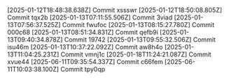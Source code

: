 
[2025-01-12T18:48:38.638Z] Commit xssswr
[2025-01-12T18:50:08.805Z] Commit tqx2b
[2025-01-13T07:11:55.506Z] Commit 3viad
[2025-01-13T07:56:37.525Z] Commit fwufoc
[2025-01-13T08:15:27.780Z] Commit 000c68
[2025-01-13T08:51:34.831Z] Commit qefb9i
[2025-01-13T09:40:34.878Z] Commit 19742
[2025-01-13T09:55:32.506Z] Commit isu46m
[2025-01-13T10:37:22.092Z] Commit aw8h4o
[2025-01-13T11:04:25.231Z] Commit vmnj1c
[2025-01-18T11:24:21.087Z] Commit xvue44
[2025-06-11T09:35:54.337Z] Commit c66fem
[2025-06-11T10:03:38.100Z] Commit tpy0qp